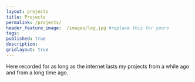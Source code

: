 ```yaml
---
layout: projects
title: Projects
permalink: /projects/
header_feature_image:  /images/log.jpg #replace this for yours
tags:
published: true
description:
gridlayout: true
---
```

Here recorded for as long as the internet lasts my projects from a while ago and from a long time ago.
